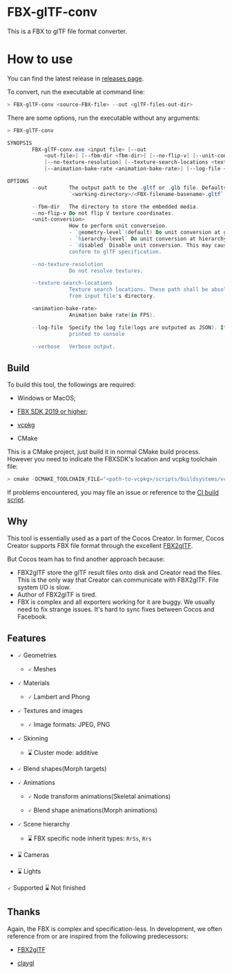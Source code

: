 
# FBX-glTF-conv

This is a FBX to glTF file format converter.

# How to use

You can find the latest release in [releases page](https://github.com/cocos-creator/FBX-glTF-conv/releases).

To convert, run the executable at command line:

```ps1
> FBX-glTF-conv <source-FBX-file> --out <glTF-files-out-dir>
```

There are some options, run the executable without any arguments:

```ps1
> FBX-glTF-conv

SYNOPSIS
        FBX-glTF-conv.exe <input file> [--out
            <out-file>] [--fbm-dir <fbm-dir>] [--no-flip-v] [--unit-conversion <unit-conversion>]
            [--no-texture-resolution] [--texture-search-locations <texture-search-locations>...]
            [--animation-bake-rate <animation-bake-rate>] [--log-file <log-file>] [--verbose]

OPTIONS
        --out       The output path to the .gltf or .glb file. Defaults to
                    `<working-directory>/<FBX-filename-basename>.gltf`

        --fbm-dir   The directory to store the embedded media.
        --no-flip-v Do not flip V texture coordinates.
        <unit-conversion>
                    How to perform unit converseion.
                    - `geometry-level`(default) Do unit conversion at geometry level.
                    - `hierarchy-level` Do unit conversion at hierarchy level.
                    - `disabled` Disable unit conversion. This may cause the generated glTF does't
                    conform to glTF specification.

        --no-texture-resolution
                    Do not resolve textures.

        --texture-search-locations
                    Texture search locations. These path shall be absolute path or relative path
                    from input file's directory.

        <animation-bake-rate>
                    Animation bake rate(in FPS).

        --log-file  Specify the log file(logs are outputed as JSON). If not specified, logs're
                    printed to console

        --verbose   Verbose output.
```

## Build

To build this tool, the followings are required:

- Windows or MacOS;

- [FBX SDK 2019 or higher](https://www.autodesk.com/developer-network/platform-technologies/fbx-sdk-2020-0);

- [vcpkg](https://github.com/microsoft/vcpkg)

- CMake

This is a CMake project, just build it in normal CMake build process. However you need to indicate the FBXSDK's location and vcpkg toolchain file:

```ps1
> cmake -DCMAKE_TOOLCHAIN_FILE="<path-to-vcpkg>/scripts/buildsystems/vcpkg.cmake" -DFbxSdkHome:STRING="<path-to-FBX-SDK-home>"
```

If problems encountered, you may file an issue or reference to the [CI build script](./CI/GitHubBuild.ps1).

## Why

This tool is essentially used as a part of the Cocos Creator.
In former, Cocos Creator supports FBX file format through the excellent [FBX2glTF](https://github.com/facebookincubator/FBX2glTF).

But Cocos team has to find another approach because:

* FBX2glTF store the glTF result files onto disk and Creator read the files.
  This is the only way that Creator can communicate with FBX2glTF. File system I/O is slow.
* Author of FBX2glTF is tired.
* FBX is complex and all exporters working for it are buggy. We usually need to fix strange issues. It's hard to sync fixes between Cocos and Facebook.

## Features

* 🗸 Geometries

  * 🗸 Meshes

* 🗸 Materials

  * 🗸 Lambert and Phong

* 🗸 Textures and images

  * 🗸 Image formats: JPEG, PNG

* 🗸 Skinning

  * ⌛ Cluster mode: additive

* 🗸 Blend shapes(Morph targets)

* 🗸 Animations

  * 🗸 Node transform animations(Skeletal animations)

  * 🗸 Blend shape animations(Morph animations)

* 🗸 Scene hierarchy

  * ⌛ FBX specific node inherit types: `RrSs`, `Rrs`

* ⌛ Cameras

* ⌛ Lights

🗸 Supported ⌛ Not finished

## Thanks

Again, the FBX is complex and specification-less. In development, we often reference from or are inspired from the following predecessors:

* [FBX2glTF](https://github.com/facebookincubator/FBX2glTF)

* [claygl](https://github.com/pissang/claygl)
